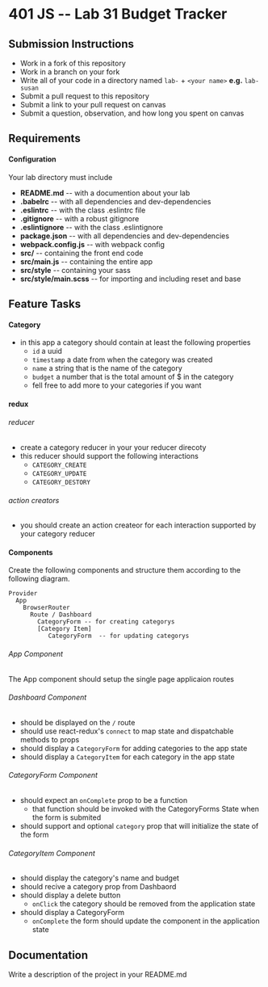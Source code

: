 401 JS --  Lab 31 Budget Tracker
===

## Submission Instructions
  * Work in a fork of this repository
  * Work in a branch on your fork
  * Write all of your code in a directory named `lab-` + `<your name>` **e.g.** `lab-susan`
  * Submit a pull request to this repository
  * Submit a link to your pull request on canvas
  * Submit a question, observation, and how long you spent on canvas  
  
## Requirements  
#### Configuration  
Your lab directory must include  
* **README.md** -- with a documention about your lab
* **.babelrc** -- with all dependencies and dev-dependencies 
* **.eslintrc** -- with the class .eslintrc file
* **.gitignore** -- with a robust gitignore
* **.eslintignore** -- with the class .eslintignore
* **package.json** -- with all dependencies and dev-dependencies 
* **webpack.config.js** -- with webpack config
* **src/** -- containing the front end code
* **src/main.js** -- containing the entire app
* **src/style** -- containing your sass
* **src/style/main.scss** -- for importing and including reset and base

## Feature Tasks 
#### Category 
* in this app a category should contain at least the following properties
  * `id` a uuid
  * `timestamp` a date from when the category was created
  * `name` a string that is the name of the category
  * `budget` a number that is the total amount of $ in the category 
  * fell free to add more to your categories if you want

#### redux
###### reducer
* create a category reducer in your your reducer direcoty
* this reducer should support the following interactions 
  * `CATEGORY_CREATE`
  * `CATEGORY_UPDATE`
  * `CATEGORY_DESTORY`

###### action creators
* you should create an action createor for each interaction supported by your category reducer

#### Components
Create the following components and structure them according to the following diagram.  
```
Provider
  App 
    BrowserRouter
      Route / Dashboard
        CategoryForm -- for creating categorys
        [Category Item]
           CategoryForm  -- for updating categorys
```

###### App Component 
The App component should setup the single page applicaion routes

###### Dashboard Component 
* should be displayed on the `/` route
* should use react-redux's `connect` to map state and dispatchable methods to props
* should display a `CategoryForm` for adding categories to the app state
* should display a `CategoryItem` for each category in the app state

###### CategoryForm Component
* should expect an `onComplete` prop to be a function
  * that function should be invoked with the CategoryForms State when the form is submited
* should support and optional `category` prop that will initialize the state of the form

###### CategoryItem Component
* should display the category's name and budget
* should recive a category prop from Dashbaord
* should display a delete button
  * `onClick` the category should be removed from the application state
* should display a CategoryForm  
  * `onComplete` the form should update the component in the application state

##  Documentation  
Write a description of the project in your README.md
